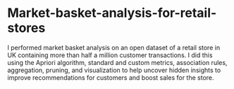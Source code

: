 # Market-basket-analysis-for-retail-stores
I performed market basket analysis on an open dataset of a retail store in UK containing more than half a million customer transactions. I did this using the Apriori algorithm, standard and custom metrics, association rules, aggregation, pruning, and visualization to help uncover hidden insights to improve recommendations for customers and boost sales for the store.

